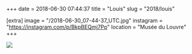 +++
date = 2018-06-30 07:44:37
title = "Louis"
slug = "2018/louis"

[extra]
image = "/2018-06-30_07-44-37_UTC.jpg"
instagram = "https://instagram.com/p/BkpBEQmj7Pp"
location = "Musée du Louvre"
+++

<img src="/2018-06-30_07-44-37_UTC.jpg" />
